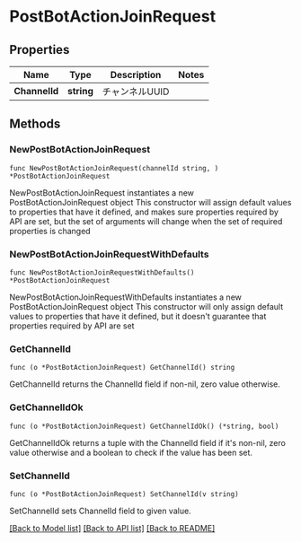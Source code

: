 # PostBotActionJoinRequest

## Properties

Name | Type | Description | Notes
------------ | ------------- | ------------- | -------------
**ChannelId** | **string** | チャンネルUUID | 

## Methods

### NewPostBotActionJoinRequest

`func NewPostBotActionJoinRequest(channelId string, ) *PostBotActionJoinRequest`

NewPostBotActionJoinRequest instantiates a new PostBotActionJoinRequest object
This constructor will assign default values to properties that have it defined,
and makes sure properties required by API are set, but the set of arguments
will change when the set of required properties is changed

### NewPostBotActionJoinRequestWithDefaults

`func NewPostBotActionJoinRequestWithDefaults() *PostBotActionJoinRequest`

NewPostBotActionJoinRequestWithDefaults instantiates a new PostBotActionJoinRequest object
This constructor will only assign default values to properties that have it defined,
but it doesn't guarantee that properties required by API are set

### GetChannelId

`func (o *PostBotActionJoinRequest) GetChannelId() string`

GetChannelId returns the ChannelId field if non-nil, zero value otherwise.

### GetChannelIdOk

`func (o *PostBotActionJoinRequest) GetChannelIdOk() (*string, bool)`

GetChannelIdOk returns a tuple with the ChannelId field if it's non-nil, zero value otherwise
and a boolean to check if the value has been set.

### SetChannelId

`func (o *PostBotActionJoinRequest) SetChannelId(v string)`

SetChannelId sets ChannelId field to given value.



[[Back to Model list]](../README.md#documentation-for-models) [[Back to API list]](../README.md#documentation-for-api-endpoints) [[Back to README]](../README.md)


